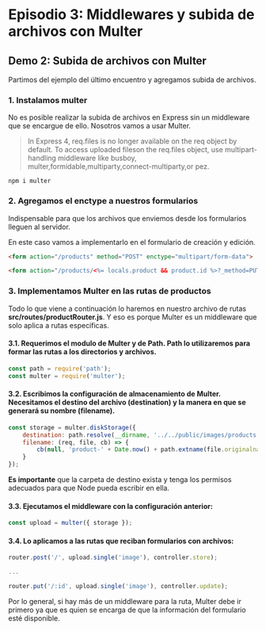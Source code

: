 # Episodio 3:  Middlewares y subida de archivos con Multer

## Demo 2: Subida de archivos con Multer

Partimos del ejemplo del último encuentro y agregamos subida de archivos.

### 1. Instalamos multer

No es posible realizar la subida de archivos en Express sin un middleware que se encargue de ello. Nosotros vamos a usar Multer.

> In Express 4, req.files is no longer available on the req object by default. To access uploaded fileson the req.files object, use multipart-handling middleware like busboy, multer,formidable,multiparty,connect-multiparty,or pez.

```
npm i multer
```

### 2. Agregamos el enctype a nuestros formularios

Indispensable para que los archivos que enviemos desde los formularios lleguen al servidor.

En este caso vamos a implementarlo en el formulario de creación y edición.

```html
<form action="/products" method="POST" enctype="multipart/form-data">
```

```html
<form action="/products/<%= locals.product && product.id %>?_method=PUT" method="POST" enctype="multipart/form-data">
```

### 3. Implementamos Multer en las rutas de productos

Todo lo que viene a continuación lo haremos en nuestro archivo de rutas **src/routes/productRouter.js**. Y eso es porque Multer es un middleware que solo aplica a rutas específicas.

#### 3.1. Requerimos el modulo de Multer y de Path. Path lo utilizaremos para formar las rutas a los directorios y archivos.

```javascript
const path = require('path');
const multer = require('multer');
```

#### 3.2. Escribimos la configuración de almacenamiento de Multer. Necesitamos el destino del archivo (destination) y la manera en que se generará su nombre (filename).

```javascript
const storage = multer.diskStorage({
    destination: path.resolve(__dirname, '../../public/images/products'),
    filename: (req, file, cb) => {
        cb(null, 'product-' + Date.now() + path.extname(file.originalname));
    }
});
```

**Es importante** que la carpeta de destino exista y tenga los permisos adecuados para que Node pueda escribir en ella.

#### 3.3. Ejecutamos el middleware con la configuración anterior:

```javascript
const upload = multer({ storage });
```

#### 3.4. Lo aplicamos a las rutas que reciban formularios con archivos:

```javascript
router.post('/', upload.single('image'), controller.store);

...

router.put('/:id', upload.single('image'), controller.update);
```

Por lo general, si hay más de un middleware para la ruta, Multer debe ir primero ya que es quien se encarga de que la información del formulario esté disponible.